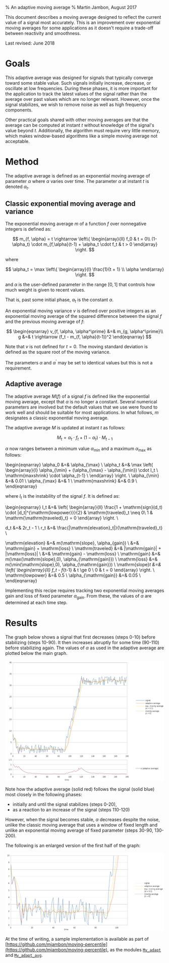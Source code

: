 % An adaptive moving average
% Martin Jambon, August 2017

This document describes a moving average designed to reflect the
current value of a signal most accurately. This is an improvement over
exponential moving averages for some applications as it doesn't require
a trade-off between reactivity and smoothness.

Last revised: June 2018

<!-- toc -->

Goals
=====

This adaptive average was designed for signals that typically converge
toward some stable value. Such signals initially increase, decrease,
or oscillate at low frequencies.
During these phases, it is more important for the application
to track the latest values of the signal rather than the average over
past values which are no longer relevant. However, once the signal
stabilizes, we wish to remove noise as well as high frequency
components.

Other practical goals shared with other moving averages are that the
average can be computed at instant $t$ without knowledge of the
signal's value beyond $t$. Additionally, the algorithm must require
very little memory, which makes window-based algorithms like a simple
moving average not acceptable.

Method
======

The adaptive average is defined as an exponential moving average of
parameter $\alpha$ where $\alpha$ varies over time. The parameter
$\alpha$ at instant $t$ is denoted $\alpha_t$.

## Classic exponential moving average and variance

The exponential moving average $m$ of a function $f$ over
nonnegative integers is defined as:

$$
m_{f, \alpha} = t \rightarrow
\left\{
\begin{array}{ll}
  f_0                                  & t = 0\\
  (1-\alpha_t) \cdot m_{f,\alpha}(t-1) + \alpha_t \cdot f_t & t > 0
\end{array}
\right.
$$

where

$$
\alpha_t = \max
\left\{
\begin{array}{l}
  \frac{1}{t + 1} \\
  \alpha
\end{array}
\right.
$$

and $\alpha$ is the user-defined parameter in the range $[0, 1]$
that controls how much weight is given to recent values.

That is, past some initial phase, $\alpha_t$ is the constant $\alpha$.

An exponential moving variance $v$ is defined over positive integers
as an exponential moving average of the squared difference between the
signal $f$ and the previous moving average of $f$:

$$
\begin{eqnarray}
v_{f, \alpha, \alpha^\prime} &=& m_{g, \alpha^\prime}\\
g &=& t \rightarrow (f_t - m_{f, \alpha}(t-1))^2
\end{eqnarray}
$$

Note that $v$ is not defined for $t=0$. The moving standard deviation
is defined as the square root of the moving variance.

The parameters $\alpha$ and $\alpha^\prime$ may be set to identical values
but this is not a requirement.

## Adaptive average

The adaptive average $M(f)$ of a signal $f$ is defined like the
exponential moving average, except that $\alpha$ is no longer a
constant. Several numerical parameters are involved but the default
values that we use were found to work well and should be suitable for
most applications.
In what follows, $m$ designates a classic exponential moving
average.

The adaptive average $M$ is updated at instant $t$ as follows:

$$
M_t = \alpha_t \cdot f_t + (1-\alpha_t) \cdot M_{t-1}
$$

$\alpha$ now ranges between a minimum value $\alpha_{\min}$ and a
maximum $\alpha_{\max}$ as follows:

\begin{eqnarray}
\alpha_0 &=& \alpha_{\max} \\
\alpha_t &=&  \max
  \left\{
    \begin{array}{l}
      \alpha_{\min} + (\alpha_{\max} - \alpha_{\min}) \cdot I_t \\
      \mathrm{maxshrink} \cdot \alpha_{t-1} \\
    \end{array}
  \right.
\\
\alpha_{\min} &=& 0.01 \\
\alpha_{\max} &=& 1 \\
\mathrm{maxshrink} &=& 0.9 \\
\end{eqnarray}

where $I_t$ is the instability of the signal $f$. It is defined as:

\begin{eqnarray}
I_t &=&
   \left\{
    \begin{array}{ll}
      \frac{1 + \mathrm{sign}(d_t) \cdot |d_t|^{\mathrm{lowpower}}}{2}
        & \mathrm{traveled}_t \neq 0\\
      1
        & \mathrm{\mathrm{traveled}_t} = 0
    \end{array}
  \right.
\\

d_t &=& 2r_t - 1 \\
r_t &=& \frac{|\mathrm{elevation}_t|}{\mathrm{traveled}_t} \\

\mathrm{elevation} &=& m(\mathrm{slope}, \alpha_{gain}) \\
                   &=& \mathrm{gain} + \mathrm{loss} \\
\mathrm{traveled} &=& |\mathrm{gain}| + |\mathrm{loss}| \\
                  &=& \mathrm{gain} - \mathrm{loss} \\
\mathrm{gain} &=& m(\max(\mathrm{slope},0), \alpha_{\mathrm{gain}}) \\
\mathrm{loss} &=& m(\min(\mathrm{slope},0), \alpha_{\mathrm{gain}}) \\
\mathrm{slope}_t &=&
  \left\{
    \begin{array}{ll}
      f_t - f_{t-1} & t \ge 0 \\
      0             & t = 0
    \end{array}
  \right.
\\
\mathrm{lowpower} &=& 0.5 \\
\alpha_{\mathrm{gain}} &=& 0.05 \\
\end{eqnarray}

Implementing this recipe requires tracking two exponential moving
averages $\mathrm{gain}$ and $\mathrm{loss}$ of fixed parameter
$\alpha_{\mathrm{gain}}$. From these, the values of $\alpha$ are
determined at each time step.

Results
=======

The graph below shows a signal that first decreases (steps 0-10) before
stabilizing (steps 10-90). It then increases abruptly for some time
(90-110) before stabilizing again. The values of $\alpha$ as used in
the adaptive average are plotted below the main graph.

<a href="img/overview.png"
   title="Click to enlarge"><img
  src="img/overview.png"
  alt="Graph showing a signal
       and different types of moving averages" /></a>

Note how the adaptive average (solid red) follows the signal (solid
blue) most closely in the following phases:

* initially and until the signal stabilizes (steps 0-20),
* as a reaction to an increase of the signal (steps 110-120)

However, when the signal becomes stable, $\alpha$ decreases despite the
noise, unlike the classic moving average that uses a window of fixed
length and unlike an exponential moving average of fixed parameter
(steps 30-90, 130-200).

The following is an enlarged version of the first half of the graph:

<a href="img/zoom.png"
   title="Click to enlarge"><img
  src="img/zoom.png"
  alt="Graph showing a signal
       and different types of moving averages (zoomed in)" /></a>

At the time of writing, a sample implementation is available as part of
[https://github.com/mjambon/moving-percentile](https://github.com/mjambon/moving-percentile),
as the modules
[`Mv_adapt`](https://github.com/mjambon/moving-percentile/blob/master/mv_adapt.ml)
and
[`Mv_adapt_avg`](https://github.com/mjambon/moving-percentile/blob/master/mv_adapt_avg.mli).
